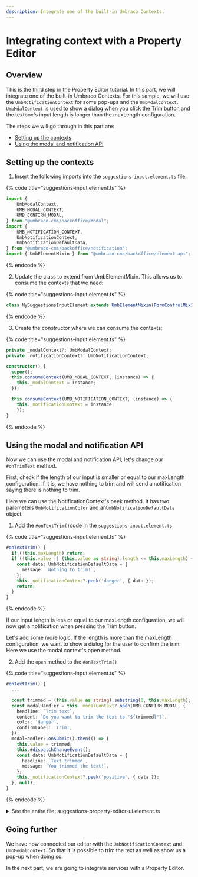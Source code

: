 ```yaml
---
description: Integrate one of the built-in Umbraco Contexts.
---
```


# Integrating context with a Property Editor

## Overview

This is the third step in the Property Editor tutorial. In this part, we will integrate one of the built-in Umbraco Contexts. For this sample, we will use the `UmbNotificationContext` for some pop-ups and the `UmbMdalContext`. `UmbMdalContext` is used to show a dialog when you click the Trim button and the textbox's input length is longer than the maxLength configuration.

The steps we will go through in this part are:

* [Setting up the contexts](integrating-context-with-a-property-editor.md#setting-up-the-contexts)
* [Using the modal and notification API](integrating-context-with-a-property-editor.md#using-the-modal-and-notification-api)

## Setting up the contexts

1. Insert the following imports into the `suggestions-input.element.ts` file.

{% code title="suggestions-input.element.ts" %}
```typescript
import {
    UmbModalContext,
    UMB_MODAL_CONTEXT,
    UMB_CONFIRM_MODAL,
} from "@umbraco-cms/backoffice/modal";
import {
    UMB_NOTIFICATION_CONTEXT,
    UmbNotificationContext,
    UmbNotificationDefaultData,
} from "@umbraco-cms/backoffice/notification";
import { UmbElementMixin } from "@umbraco-cms/backoffice/element-api";
```
{% endcode %}

2. Update the class to extend from UmbElementMixin. This allows us to consume the contexts that we need:

{% code title="suggestions-input.element.ts" %}
```typescript
class MySuggestionsInputElement extends UmbElementMixin(FormControlMixin(LitElement))
```
{% endcode %}

3. Create the constructor where we can consume the contexts:

{% code title="suggestions-input.element.ts" %}
```typescript
private _modalContext?: UmbModalContext;
private _notificationContext?: UmbNotificationContext;

constructor() {
  super();
  this.consumeContext(UMB_MODAL_CONTEXT, (instance) => {
    this._modalContext = instance;
  });

  this.consumeContext(UMB_NOTIFICATION_CONTEXT, (instance) => {
    this._notificationContext = instance;
    });
}
```
{% endcode %}

## Using the modal and notification API

Now we can use the modal and notification API, let's change our `#onTrimText` method.

First, check if the length of our input is smaller or equal to our maxLength configuration. If it is, we have nothing to trim and will send a notification saying there is nothing to trim.

Here we can use the NotificationContext's peek method. It has two parameters `UmbNotificationColor` and an`UmbNotificationDefaultData` object.

1. Add the `#onTextTrim()`code in the `suggestions-input.element.ts`

{% code title="suggestions-input.element.ts" %}
```typescript
#onTextTrim() {
  if (!this.maxLength) return;
  if (!this.value || (this.value as string).length <= this.maxLength) {
    const data: UmbNotificationDefaultData = {
      message: `Nothing to trim!`,
    };
    this._notificationContext?.peek('danger', { data });
    return;
  }
}
```
{% endcode %}

If our input length is less or equal to our maxLength configuration, we will now get a notification when pressing the Trim button.

Let's add some more logic. If the length is more than the maxLength configuration, we want to show a dialog for the user to confirm the trim. Here we use the modal context's open method.

2. Add the `open` method to the `#onTextTrim()`

{% code title="suggestions-input.element.ts" %}
```typescript
#onTextTrim() {
  ...

  const trimmed = (this.value as string).substring(0, this.maxLength);
  const modalHandler = this._modalContext?.open(UMB_CONFIRM_MODAL, {
    headline: `Trim text`,
    content: `Do you want to trim the text to "${trimmed}"?`,
    color: 'danger',
    confirmLabel: 'Trim',
  });
  modalHandler?.onSubmit().then(() => {
    this.value = trimmed;
    this.#dispatchChangeEvent();
    const data: UmbNotificationDefaultData = {
      headline: `Text trimmed`,
      message: `You trimmed the text!`,
    };
    this._notificationContext?.peek('positive', { data });
  }, null);
}
```
{% endcode %}

<details>

<summary>See the entire file: suggestions-property-editor-ui.element.ts</summary>

{% code title="suggestions-input.element.ts" %}
```typescript
import {
    LitElement,
    css,
    html,
    customElement,
    property,
    state,
} from "@umbraco-cms/backoffice/external/lit";
import {
    UUIInputEvent,
    FormControlMixin,
} from "@umbraco-cms/backoffice/external/uui";
import {
    UmbModalContext,
    UMB_MODAL_CONTEXT,
    UMB_CONFIRM_MODAL,
} from "@umbraco-cms/backoffice/modal";
import {
    UMB_NOTIFICATION_CONTEXT,
    UmbNotificationContext,
    UmbNotificationDefaultData,
} from "@umbraco-cms/backoffice/notification";
import { UmbElementMixin } from "@umbraco-cms/backoffice/element-api";

@customElement("my-suggestions-input")
export class UmbMySuggestionsInputElement extends UmbElementMixin(
    FormControlMixin(LitElement)
) {
    @property({ type: Boolean })
    disabled = false;

    @property({ type: String })
    placeholder?: string;

    @property({ type: Number })
    maxLength?: number;

    private _modalContext?: UmbModalContext;
    private _notificationContext?: UmbNotificationContext;

    constructor() {
        super();
        this.consumeContext(UMB_MODAL_CONTEXT, (instance) => {
            this._modalContext = instance;
        });

        this.consumeContext(UMB_NOTIFICATION_CONTEXT, (instance) => {
            this._notificationContext = instance;
        });
    }

    @state()
    private _suggestions = [
        "You should take a break",
        "I suggest that you visit the Eiffel Tower",
        "How about starting a book club today or this week?",
        "Are you hungry?",
    ];

    protected getFormElement() {
        return undefined;
    }

    #onInput(e: UUIInputEvent) {
        this.value = e.target.value as string;
        this.#dispatchChangeEvent();
    }
    #onSuggestion() {
        const randomIndex = (this._suggestions.length * Math.random()) | 0;
        this.value = this._suggestions[randomIndex];
        this.#dispatchChangeEvent();
    }
    #onTextTrim() {
        if (!this.maxLength) return;
        if (!this.value || (this.value as string).length <= this.maxLength) {
            const data: UmbNotificationDefaultData = {
                message: `Nothing to trim!`,
            };
            this._notificationContext?.peek("danger", { data });
            return;
        }
        const trimmed = (this.value as string).substring(0, this.maxLength);
        const modalHandler = this._modalContext?.open(UMB_CONFIRM_MODAL, {
            headline: `Trim text`,
            content: `Do you want to trim the text to "${trimmed}"?`,
            color: "danger",
            confirmLabel: "Trim",
        });
        modalHandler?.onSubmit().then(() => {
            this.value = trimmed;
            this.#dispatchChangeEvent();
            const data: UmbNotificationDefaultData = {
                headline: `Text trimmed`,
                message: `You trimmed the text!`,
            };
            this._notificationContext?.peek("positive", { data });
        }, null);
    }

    #dispatchChangeEvent() {
        this.dispatchEvent(
            new CustomEvent("change", { bubbles: true, composed: true })
        );
    }

    render() {
        return html`<div class="blue-text">${this.value}</div>
            <uui-input
                id="suggestion-input"
                class="element"
                label="text input"
                .placeholder="${this.placeholder}"
                .maxlength=${this.maxLength}
                .value="${this.value || ""}"
                @input=${this.#onInput}
            ></uui-input>
            <div id="wrapper">
                <uui-button
                    id="suggestion-button"
                    class="element"
                    look="primary"
                    label="give me suggestions"
                    @click=${this.#onSuggestion}
                    ?disabled=${this.disabled}
                >
                    Give me suggestions!
                </uui-button>
                <uui-button
                    id="suggestion-trimmer"
                    class="element"
                    look="outline"
                    label="Trim text"
                    @click=${this.#onTextTrim}
                >
                    Trim text
                </uui-button>
            </div> `;
    }

    static styles = [
        css`
            .blue-text {
                color: var(--uui-color-focus);
            }
            #wrapper {
                margin-top: 10px;
                display: flex;
                gap: 10px;
            }
            .element {
                width: 100%;
            }
        `,
    ];
}

export default UmbMySuggestionsInputElement;

declare global {
    interface HTMLElementTagNameMap {
        "my-suggestions-input": UmbMySuggestionsInputElement;
    }
}
```
{% endcode %}

</details>

## Going further

We have now connected our editor with the `UmbNotificationContext` and `UmbModalContext`. So that it is possible to trim the text as well as show us a pop-up when doing so.

In the next part, we are going to integrate services with a Property Editor.
